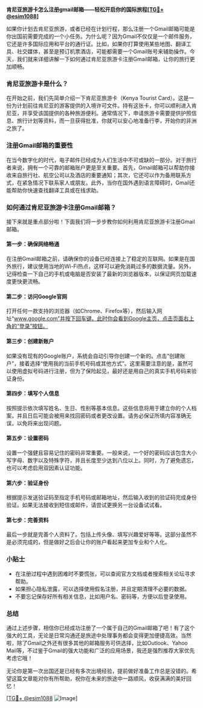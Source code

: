 **肯尼亚旅游卡怎么注册gmail邮箱——轻松开启你的国际旅程[[TG💪+ @esim1088](https://t.me/s/esim1088)]**

如果你计划去肯尼亚旅游，或者已经在计划行程，那么注册一个Gmail邮箱可能是你出国前需要完成的一个小任务。为什么呢？因为Gmail不仅仅是一个邮件服务，它还是许多国际应用和平台的通行证。比如，如果你打算使用某些地图、翻译工具、社交媒体，甚至是预订机票酒店，可能都需要一个Gmail账号来辅助操作。今天，我们就来详细讲解一下如何通过肯尼亚旅游卡注册Gmail邮箱，让你的旅行更加顺畅。

### 肯尼亚旅游卡是什么？

在开始之前，我们先简单介绍一下肯尼亚旅游卡（Kenya Tourist Card）。这是一份为计划前往肯尼亚的游客提供的入境许可文件。持有这张卡，你可以顺利进入肯尼亚，并享受该国提供的各种旅游便利。通常情况下，申请旅游卡需要提供护照信息、旅行计划等资料，而一旦获得批准，你就可以安心地准备行李，开始你的非洲之旅了。

### 注册Gmail邮箱的重要性

在当今数字化的时代，电子邮件已经成为人们生活中不可或缺的一部分。对于旅行者来说，拥有一个可靠的邮箱账户更是至关重要。首先，Gmail邮箱可以帮助你接收来自旅行社、航空公司以及酒店的重要通知；其次，它还可以作为备用联系方式，在紧急情况下联系家人或朋友。此外，当你在国外遇到语言障碍时，Gmail还能帮助你快速查找翻译工具或在线求助。

### 如何通过肯尼亚旅游卡注册Gmail邮箱？

接下来就是重点部分啦！下面我们将一步步教你如何利用肯尼亚旅游卡注册Gmail邮箱。

#### 第一步：确保网络畅通

在注册Gmail邮箱之前，请确保你的设备已经连接上了稳定的互联网。如果是在国外旅行，建议使用当地的Wi-Fi热点，这样可以避免消耗过多的数据流量。另外，记得检查一下自己的手机或电脑是否安装了最新的浏览器版本，以保证网页加载速度更快更流畅。

#### 第二步：访问Google官网

打开任何一款支持的浏览器（如Chrome、Firefox等），然后输入网址“www.google.com”并按下回车键。此时你会看到Google主页，点击页面右上角的“登录”按钮。

#### 第三步：创建新账户

如果没有现有的Google账户，系统会自动引导你创建一个新的。点击“创建账户”，接着选择“使用我的当前手机号码或其他方式”。这里需要注意的是，虽然可以使用虚拟号码进行注册，但为了保险起见，最好还是用自己的真实手机号码来验证身份。

#### 第四步：填写个人信息

按照提示依次填写姓名、生日、性别等基本信息。这些信息将用于建立你的个人档案，并且日后可能会被用来找回密码或者更改设置。请务必保证所填内容准确无误，以免将来出现问题。

#### 第五步：设置密码

设置一个强健且容易记住的密码非常重要。一般来说，一个好的密码应该包含大小写字母、数字以及特殊字符，并且长度至少达到八位以上。同时，为了避免遗忘，也可以考虑启用双因素认证功能。

#### 第六步：验证身份

根据提示发送验证码至指定手机号码或邮箱地址，然后输入收到的验证码完成身份验证。如果无法接收到短信或邮件，请尝试更换另一台设备试试看。

#### 第七步：完善资料

最后一步就是完善个人资料了。包括上传头像、填写兴趣爱好等等。这部分虽然不是必须完成的，但是做好之后会让你的账户看起来更加专业和个人化。

### 小贴士

- 在注册过程中遇到困难时不要慌张，可以查阅官方文档或者搜索相关论坛寻求帮助。
- 如果担心隐私泄露，可以选择使用假名注册，并且定期清理不必要的数据。
- 不要忘记保存好所有相关信息，比如用户名、密码等，方便以后登录使用。

### 总结

通过上述步骤，相信你已经成功注册了一个属于自己的Gmail邮箱了吧！有了这个强大的工具，无论是日常沟通还是旅途中处理事务都会变得更加便捷高效。当然啦，除了Gmail之外还有很多其他的邮箱服务可供选择，比如Outlook、Yahoo Mail等，不过鉴于Gmail的强大功能和广泛的应用场景，我还是强烈推荐大家优先考虑它哦！

无论你是第一次出国还是已经有多次出境经验，提前做好准备工作总是没错的。希望这篇文章能对你有所帮助，祝你在未来的旅途中一路顺风，收获满满的美好回忆！

[[TG💪+ @esim1088](https://t.me/s/esim1088) ![Image](https://i.postimg.cc/4NQfJmqS/Snipaste-2025-05-13-00-14-12.png)]